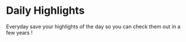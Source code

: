 # Daily Highlights

Everyday save your highlights of the day so you can check them out in a few years !